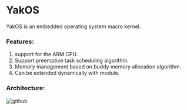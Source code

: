 YakOS
==========

YakOS is an embedded operating system macro kernel.

### Features:
1. support for the ARM CPU.
2. Support preemptive task scheduling algorithm.
3. Memory management based on buddy memory allocation algorithm.
4. Can be extended dynamically with module.

### Architecture:
![github](http://raw.github.com/yannik520/YakOS/master/documents/arch.png "github")


